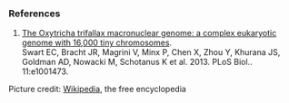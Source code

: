 ### References

1.  [The Oxytricha trifallax macronuclear genome: a complex eukaryotic
    genome with 16,000 tiny
    chromosomes](http://europepmc.org/abstract/MED/23382650).\
    Swart EC, Bracht JR, Magrini V, Minx P, Chen X, Zhou Y, Khurana JS,
    Goldman AD, Nowacki M, Schotanus K et al. 2013. PLoS Biol..
    11:e1001473.

Picture credit:
[Wikipedia](https://commons.wikimedia.org/wiki/File:Oxytricha_trifallax.jpg),
the free encyclopedia
